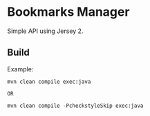 # Bookmarks Manager
Simple API using Jersey 2.


## Build

Example:

```
mvn clean compile exec:java

OR

mvn clean compile -PcheckstyleSkip exec:java
```

